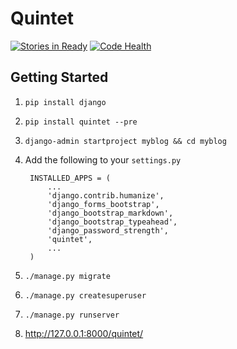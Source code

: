 # Quintet

[![Stories in Ready](https://badge.waffle.io/quintet-cms/quintet.png?label=ready&title=Ready)](https://waffle.io/quintet-cms/quintet)
[![Code Health](https://landscape.io/github/quintet-cms/quintet/master/landscape.png)](https://landscape.io/github/quintet-cms/quintet/master)

## Getting Started

1. `pip install django`
2. `pip install quintet --pre`
3. `django-admin startproject myblog && cd myblog`
4. Add the following to your `settings.py`

        INSTALLED_APPS = (
            ...
            'django.contrib.humanize',
            'django_forms_bootstrap',
            'django_bootstrap_markdown',
            'django_bootstrap_typeahead',
            'django_password_strength',
            'quintet',
            ...
        )

5. `./manage.py migrate`
6. `./manage.py createsuperuser`
7. `./manage.py runserver`
8. <http://127.0.0.1:8000/quintet/>
